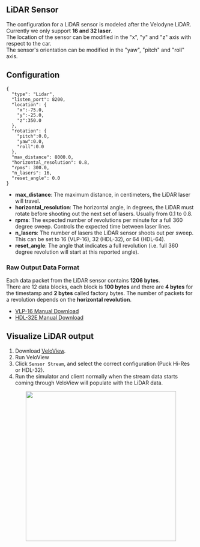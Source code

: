 ## LiDAR Sensor

The configuration for a LiDAR sensor is modeled after the Velodyne LiDAR. Currently we only support **16 and 32 laser**.  
The location of the sensor can be modified in the "x", "y" and "z" axis with respect to the car.   
The sensor's orientation can be modified in the "yaw", "pitch" and "roll" axis.

## Configuration

```
{
  "type": "Lidar",
  "listen_port": 8200,
  "location": {
    "x":-75.0,
    "y":-25.0,
    "z":350.0
  },
  "rotation": {
    "pitch":0.0,
    "yaw":0.0,
    "roll":0.0
  },
  "max_distance": 8000.0,
  "horizontal_resolution": 0.8,
  "rpms": 300.0,
  "n_lasers": 16,
  "reset_angle": 0.0
}
```

- **max_distance**: The maximum distance, in centimeters, the LiDAR laser will travel.
- **horizontal_resolution**: The horizontal angle, in degrees, the LiDAR must rotate before shooting out the next set of lasers. Usually from 0.1 to 0.8.
- **rpms**: The expected number of revolutions per minute for a full 360 degree sweep. Controls the expected time between laser lines.
- **n_lasers**: The number of lasers the LiDAR sensor shoots out per sweep. This can be set to 16 (VLP-16), 32 (HDL-32), or 64 (HDL-64).
- **reset_angle**: The angle that indicates a full revolution (i.e. full 360 degree revolution will start at this reported angle).

### Raw Output Data Format
Each data packet from the LiDAR sensor contains **1206 bytes**.  
There are 12 data blocks, each block is **100 bytes** and there are **4 bytes** for the timestamp and **2 bytes** called factory bytes. The number of packets for a revolution depends on the **horizontal revolution**.  

- [VLP-16 Manual Download](http://velodynelidar.com/vlp-16.html)
- [HDL-32E Manual Download](http://velodynelidar.com/hdl-32e.html)

## Visualize LiDAR output
1. Download [VeloView](https://www.paraview.org/VeloView/). 
2. Run VeloView
3. Click `Sensor Stream`, and select the correct configuration (Puck Hi-Res or HDL-32). 
3. Run the simulator and client normally when the stream data starts coming through VeloView will populate with the LiDAR data.

<p align="center">
<img src="https://github.com/monoDriveIO/Client/raw/master/WikiPhotos/lidarsensor.PNG" width="400" height="400" />
</p>  


